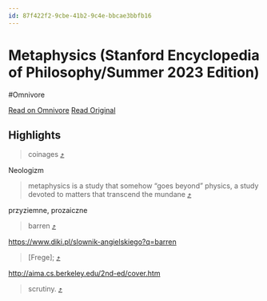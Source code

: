 ```yaml
---
id: 87f422f2-9cbe-41b2-9c4e-bbcae3bbfb16
---
```


# Metaphysics (Stanford Encyclopedia of Philosophy/Summer 2023 Edition)
#Omnivore

[Read on Omnivore](https://omnivore.app/me/metaphysics-stanford-encyclopedia-of-philosophy-summer-2023-edit-18ef2e1d5c5)
[Read Original](https://plato.stanford.edu/archives/sum2023/entries/metaphysics/)

## Highlights

> coinages [⤴️](https://omnivore.app/me/metaphysics-stanford-encyclopedia-of-philosophy-summer-2023-edit-18ef2e1d5c5#168e36a4-6b57-4e50-ad21-ffaede42b8da) 

Neologizm

> metaphysics is a study that somehow “goes beyond” physics, a study devoted to matters that transcend the mundane [⤴️](https://omnivore.app/me/metaphysics-stanford-encyclopedia-of-philosophy-summer-2023-edit-18ef2e1d5c5#ba8fb364-77e4-4d51-b1d1-4eeecac1ee2f) 

przyziemne, prozaiczne

> barren [⤴️](https://omnivore.app/me/metaphysics-stanford-encyclopedia-of-philosophy-summer-2023-edit-18ef2e1d5c5#826b6c30-9dc0-448a-89ea-0707dcbe5ccc) 

https://www.diki.pl/slownik-angielskiego?q=barren

> \[Frege\]; [⤴️](https://omnivore.app/me/metaphysics-stanford-encyclopedia-of-philosophy-summer-2023-edit-18ef2e1d5c5#80a0384e-26e8-46b6-bc63-26321582ca6e) 

http://aima.cs.berkeley.edu/2nd-ed/cover.htm

> scrutiny. [⤴️](https://omnivore.app/me/metaphysics-stanford-encyclopedia-of-philosophy-summer-2023-edit-18ef2e1d5c5#6c47808e-2086-4755-8a1c-e8b6877a9f5c) 

